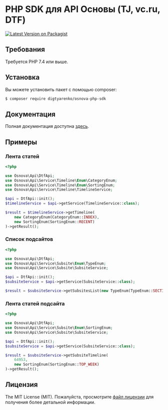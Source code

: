 # PHP SDK для API Основы (TJ, vc.ru, DTF)

[![Latest Version on Packagist][ico-version]][link-packagist]

## Требования
Требуется PHP 7.4 или выше.

## Установка

Вы можете установить пакет с помощью composer:

``` bash
$ composer require digtyarenko/osnova-php-sdk
```
## Документация

Полная документация доступна [здесь](./docs/getstarted.md).

## Примеры

### Лента статей

```php
<?php

use Osnova\Api\DtfApi;
use Osnova\Api\Service\Timeline\Enum\CategoryEnum;
use Osnova\Api\Service\Timeline\Enum\SortingEnum;
use Osnova\Api\Service\Timeline\TimelineService;

$api = DtfApi::init();
$timelineService = $api->getService(TimelineService::class);

$result = $timelineService->getTimeline(
    new CategoryEnum(CategoryEnum::INDEX),
    new SortingEnum(SortingEnum::RECENT)
)->getResult();
```

### Список подсайтов

```php
<?php

use Osnova\Api\DtfApi;
use Osnova\Api\Service\Subsite\Enum\TypeEnum;
use Osnova\Api\Service\Subsite\SubsiteService;

$api = DtfApi::init();
$subsiteService = $api->getService(SubsiteService::class);

$result = $subsiteService->getSubsitesList(new TypeEnum(TypeEnum::SECTIONS))->getResult();
```

### Лента статей подсайта

```php
<?php

use Osnova\Api\DtfApi;
use Osnova\Api\Service\Subsite\Enum\SortingEnum;
use Osnova\Api\Service\Subsite\SubsiteService;

$api = DtfApi::init();
$subsiteService = $api->getService(SubsiteService::class);

$result = $subsiteService->getSubsiteTimeline(
    64953,
    new SortingEnum(SortingEnum::TOP_WEEK)
)->getResult();
```

## Лицензия

The MIT License (MIT). Пожалуйста, просмотрите [файл лицензии](LICENSE.md) для получения более детальной информации.

[ico-version]: https://poser.pugx.org/digtyarenko/osnova-php-sdk/version?format=flat
[link-packagist]: https://packagist.org/packages/digtyarenko/osnova-php-sdk
